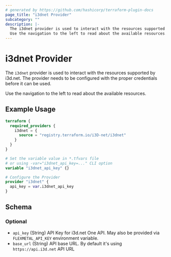 ```yaml
---
# generated by https://github.com/hashicorp/terraform-plugin-docs
page_title: "i3dnet Provider"
subcategory: ""
description: |-
  The i3dnet provider is used to interact with the resources supported by i3d.net. The provider needs to be configured with the proper credentials before it can be used.
  Use the navigation to the left to read about the available resources.
---
```


# i3dnet Provider

The `i3dnet` provider is used to interact with the resources supported by i3d.net. The provider needs to be configured with the proper credentials before it can be used.

Use the navigation to the left to read about the available resources.

## Example Usage

```terraform
terraform {
  required_providers {
    i3dnet = {
      source = "registry.terraform.io/i3D-net/i3dnet"
    }
  }
}

# Set the variable value in *.tfvars file
# or using -var="i3dnet_api_key=..." CLI option
variable "i3dnet_api_key" {}

# Configure the Provider
provider "i3dnet" {
  api_key = var.i3dnet_api_key
}
```

<!-- schema generated by tfplugindocs -->
## Schema

### Optional

- `api_key` (String) API Key for i3d.net One API. May also be provided via `FLEXMETAL_API_KEY` environment variable.
- `base_url` (String) API base URL. By default it's using `https://api.i3d.net` API URL
